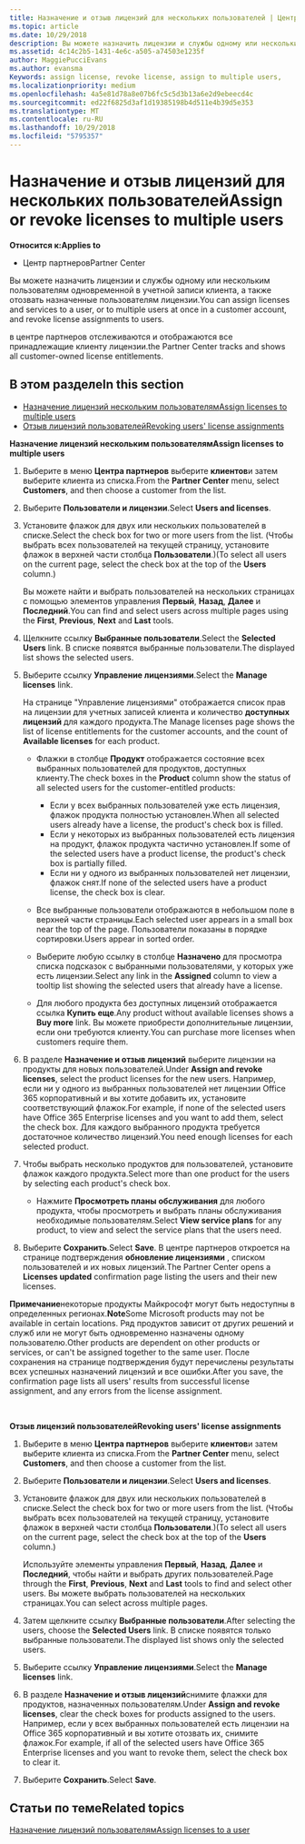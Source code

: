 ```yaml
---
title: Назначение и отзыв лицензий для нескольких пользователей | Центр партнеров
ms.topic: article
ms.date: 10/29/2018
description: Вы можете назначить лицензии и службы одному или нескольким пользователям одновременной в учетной записи клиента, а также отозвать назначенные пользователям лицензии.
ms.assetid: 4c14c2b5-1431-4e6c-a505-a74503e1235f
author: MaggiePucciEvans
ms.author: evansma
Keywords: assign license, revoke license, assign to multiple users,
ms.localizationpriority: medium
ms.openlocfilehash: 4a5e81d78a8e07b6fc5c5d3b13a6e2d9ebeecd4c
ms.sourcegitcommit: ed22f6825d3af1d19385198b4d511e4b39d5e353
ms.translationtype: MT
ms.contentlocale: ru-RU
ms.lasthandoff: 10/29/2018
ms.locfileid: "5795357"
---
```

# <a name="assign-or-revoke-licenses-to-multiple-users"></a><span data-ttu-id="d761a-103">Назначение и отзыв лицензий для нескольких пользователей</span><span class="sxs-lookup"><span data-stu-id="d761a-103">Assign or revoke licenses to multiple users</span></span>

**<span data-ttu-id="d761a-104">Относится к:</span><span class="sxs-lookup"><span data-stu-id="d761a-104">Applies to</span></span>**

-  <span data-ttu-id="d761a-105">Центр партнеров</span><span class="sxs-lookup"><span data-stu-id="d761a-105">Partner Center</span></span>

<span data-ttu-id="d761a-106">Вы можете назначить лицензии и службы одному или нескольким пользователям одновременной в учетной записи клиента, а также отозвать назначенные пользователям лицензии.</span><span class="sxs-lookup"><span data-stu-id="d761a-106">You can assign licenses and services to a user, or to multiple users at once in a customer account, and revoke license assignments to users.</span></span>

<span data-ttu-id="d761a-107">в центре партнеров отслеживаются и отображаются все принадлежащие клиенту лицензии.</span><span class="sxs-lookup"><span data-stu-id="d761a-107">the Partner Center tracks and shows all customer-owned license entitlements.</span></span>

## <a name="in-this-section"></a><span data-ttu-id="d761a-108">В этом разделе</span><span class="sxs-lookup"><span data-stu-id="d761a-108">In this section</span></span>


-   [<span data-ttu-id="d761a-109">Назначение лицензий нескольким пользователям</span><span class="sxs-lookup"><span data-stu-id="d761a-109">Assign licenses to multiple users</span></span>](#assign-licenses-to-groups)
-   [<span data-ttu-id="d761a-110">Отзыв лицензий пользователей</span><span class="sxs-lookup"><span data-stu-id="d761a-110">Revoking users' license assignments</span></span>](#revoking-licenses)

<a href="" id="assign-licenses-to-groups"></a>
<span data-ttu-id="d761a-111">**Назначение лицензий нескольким пользователям**</span><span class="sxs-lookup"><span data-stu-id="d761a-111">**Assign licenses to multiple users**</span></span>

1.  <span data-ttu-id="d761a-112">Выберите в меню **Центра партнеров** выберите **клиентов**и затем выберите клиента из списка.</span><span class="sxs-lookup"><span data-stu-id="d761a-112">From the **Partner Center** menu, select **Customers**, and then choose a customer from the list.</span></span>
2.  <span data-ttu-id="d761a-113">Выберите **Пользователи и лицензии**.</span><span class="sxs-lookup"><span data-stu-id="d761a-113">Select **Users and licenses**.</span></span>
3.  <span data-ttu-id="d761a-114">Установите флажок для двух или нескольких пользователей в списке.</span><span class="sxs-lookup"><span data-stu-id="d761a-114">Select the check box for two or more users from the list.</span></span> <span data-ttu-id="d761a-115">(Чтобы выбрать всех пользователей на текущей страницу, установите флажок в верхней части столбца **Пользователи**.)</span><span class="sxs-lookup"><span data-stu-id="d761a-115">(To select all users on the current page, select the check box at the top of the **Users** column.)</span></span>

    <span data-ttu-id="d761a-116">Вы можете найти и выбрать пользователей на нескольких страницах с помощью элементов управления **Первый**, **Назад**, **Далее** и **Последний**.</span><span class="sxs-lookup"><span data-stu-id="d761a-116">You can find and select users across multiple pages using the **First**, **Previous**, **Next** and **Last** tools.</span></span>

4.  <span data-ttu-id="d761a-117">Щелкните ссылку **Выбранные пользователи**.</span><span class="sxs-lookup"><span data-stu-id="d761a-117">Select the **Selected Users** link.</span></span> <span data-ttu-id="d761a-118">В списке появятся выбранные пользователи.</span><span class="sxs-lookup"><span data-stu-id="d761a-118">The displayed list shows the selected users.</span></span>
5.  <span data-ttu-id="d761a-119">Выберите ссылку **Управление лицензиями**.</span><span class="sxs-lookup"><span data-stu-id="d761a-119">Select the **Manage licenses** link.</span></span>

    <span data-ttu-id="d761a-120">На странице "Управление лицензиями" отображается список прав на лицензии для учетных записей клиента и количество **доступных лицензий** для каждого продукта.</span><span class="sxs-lookup"><span data-stu-id="d761a-120">The Manage licenses page shows the list of license entitlements for the customer accounts, and the count of **Available licenses** for each product.</span></span>

    -   <span data-ttu-id="d761a-121">Флажки в столбце **Продукт** отображается состояние всех выбранных пользователей для продуктов, доступных клиенту.</span><span class="sxs-lookup"><span data-stu-id="d761a-121">The check boxes in the **Product** column show the status of all selected users for the customer-entitled products:</span></span>

        -   <span data-ttu-id="d761a-122">Если у всех выбранных пользователей уже есть лицензия, флажок продукта полностью установлен.</span><span class="sxs-lookup"><span data-stu-id="d761a-122">When all selected users already have a license, the product's check box is filled.</span></span>
        -   <span data-ttu-id="d761a-123">Если у некоторых из выбранных пользователей есть лицензия на продукт, флажок продукта частично установлен.</span><span class="sxs-lookup"><span data-stu-id="d761a-123">If some of the selected users have a product license, the product's check box is partially filled.</span></span>
        -   <span data-ttu-id="d761a-124">Если ни у одного из выбранных пользователей нет лицензии, флажок снят.</span><span class="sxs-lookup"><span data-stu-id="d761a-124">If none of the selected users have a product license, the check box is clear.</span></span>
    -   <span data-ttu-id="d761a-125">Все выбранные пользователи отображаются в небольшом поле в верхней части страницы.</span><span class="sxs-lookup"><span data-stu-id="d761a-125">Each selected user appears in a small box near the top of the page.</span></span> <span data-ttu-id="d761a-126">Пользователи показаны в порядке сортировки.</span><span class="sxs-lookup"><span data-stu-id="d761a-126">Users appear in sorted order.</span></span>

    -   <span data-ttu-id="d761a-127">Выберите любую ссылку в столбце **Назначено** для просмотра списка подсказок с выбранными пользователями, у которых уже есть лицензии.</span><span class="sxs-lookup"><span data-stu-id="d761a-127">Select any link in the **Assigned** column to view a tooltip list showing the selected users that already have a license.</span></span>

    -   <span data-ttu-id="d761a-128">Для любого продукта без доступных лицензий отображается ссылка **Купить еще**.</span><span class="sxs-lookup"><span data-stu-id="d761a-128">Any product without available licenses shows a **Buy more** link.</span></span> <span data-ttu-id="d761a-129">Вы можете приобрести дополнительные лицензии, если они требуются клиенту.</span><span class="sxs-lookup"><span data-stu-id="d761a-129">You can purchase more licenses when customers require them.</span></span>

6.  <span data-ttu-id="d761a-130">В разделе **Назначение и отзыв лицензий** выберите лицензии на продукты для новых пользователей.</span><span class="sxs-lookup"><span data-stu-id="d761a-130">Under **Assign and revoke licenses**, select the product licenses for the new users.</span></span> <span data-ttu-id="d761a-131">Например, если ни у одного из выбранных пользователей нет лицензии Office 365 корпоративный и вы хотите добавить их, установите соответствующий флажок.</span><span class="sxs-lookup"><span data-stu-id="d761a-131">For example, if none of the selected users have Office 365 Enterprise licenses and you want to add them, select the check box.</span></span> <span data-ttu-id="d761a-132">Для каждого выбранного продукта требуется достаточное количество лицензий.</span><span class="sxs-lookup"><span data-stu-id="d761a-132">You need enough licenses for each selected product.</span></span>
7.  <span data-ttu-id="d761a-133">Чтобы выбрать несколько продуктов для пользователей, установите флажок каждого продукта.</span><span class="sxs-lookup"><span data-stu-id="d761a-133">Select more than one product for the users by selecting each product's check box.</span></span>
    -   <span data-ttu-id="d761a-134">Нажмите **Просмотреть планы обслуживания** для любого продукта, чтобы просмотреть и выбрать планы обслуживания необходимые пользователям.</span><span class="sxs-lookup"><span data-stu-id="d761a-134">Select **View service plans** for any product, to view and select the service plans that the users need.</span></span>

8.  <span data-ttu-id="d761a-135">Выберите **Сохранить**.</span><span class="sxs-lookup"><span data-stu-id="d761a-135">Select **Save**.</span></span> <span data-ttu-id="d761a-136">В центре партнеров откроется на странице подтверждения **обновление лицензиями** , списком пользователей и их новых лицензий.</span><span class="sxs-lookup"><span data-stu-id="d761a-136">The Partner Center opens a **Licenses updated** confirmation page listing the users and their new licenses.</span></span>

<span data-ttu-id="d761a-137">**Примечание**некоторые продукты Майкрософт могут быть недоступны в определенных регионах.</span><span class="sxs-lookup"><span data-stu-id="d761a-137">**Note**Some Microsoft products may not be available in certain locations.</span></span> <span data-ttu-id="d761a-138">Ряд продуктов зависит от других решений и служб или не могут быть одновременно назначены одному пользователю.</span><span class="sxs-lookup"><span data-stu-id="d761a-138">Other products are dependent on other products or services, or can't be assigned together to the same user.</span></span> <span data-ttu-id="d761a-139">После сохранения на странице подтверждения будут перечислены результаты всех успешных назначений лицензий и все ошибки.</span><span class="sxs-lookup"><span data-stu-id="d761a-139">After you save, the confirmation page lists all users' results from successful license assignment, and any errors from the license assignment.</span></span>

 

<a href="" id="revoking-licenses"></a>
<span data-ttu-id="d761a-140">**Отзыв лицензий пользователей**</span><span class="sxs-lookup"><span data-stu-id="d761a-140">**Revoking users' license assignments**</span></span>

1.  <span data-ttu-id="d761a-141">Выберите в меню **Центра партнеров** выберите **клиентов**и затем выберите клиента из списка.</span><span class="sxs-lookup"><span data-stu-id="d761a-141">From the **Partner Center** menu, select **Customers**, and then choose a customer from the list.</span></span>
2.  <span data-ttu-id="d761a-142">Выберите **Пользователи и лицензии**.</span><span class="sxs-lookup"><span data-stu-id="d761a-142">Select **Users and licenses**.</span></span>
3.  <span data-ttu-id="d761a-143">Установите флажок для двух или нескольких пользователей в списке.</span><span class="sxs-lookup"><span data-stu-id="d761a-143">Select the check box for two or more users from the list.</span></span> <span data-ttu-id="d761a-144">(Чтобы выбрать всех пользователей на текущей страницу, установите флажок в верхней части столбца **Пользователи**.)</span><span class="sxs-lookup"><span data-stu-id="d761a-144">(To select all users on the current page, select the check box at the top of the **Users** column.)</span></span>

    <span data-ttu-id="d761a-145">Используйте элементы управления **Первый**, **Назад**, **Далее** и **Последний**, чтобы найти и выбрать других пользователей.</span><span class="sxs-lookup"><span data-stu-id="d761a-145">Page through the **First**, **Previous**, **Next** and **Last** tools to find and select other users.</span></span> <span data-ttu-id="d761a-146">Вы можете выбрать пользователей на нескольких страницах.</span><span class="sxs-lookup"><span data-stu-id="d761a-146">You can select across multiple pages.</span></span>

4.  <span data-ttu-id="d761a-147">Затем щелкните ссылку **Выбранные пользователи**.</span><span class="sxs-lookup"><span data-stu-id="d761a-147">After selecting the users, choose the **Selected Users** link.</span></span> <span data-ttu-id="d761a-148">В списке появятся только выбранные пользователи.</span><span class="sxs-lookup"><span data-stu-id="d761a-148">The displayed list shows only the selected users.</span></span>
5.  <span data-ttu-id="d761a-149">Выберите ссылку **Управление лицензиями**.</span><span class="sxs-lookup"><span data-stu-id="d761a-149">Select the **Manage licenses** link.</span></span>
6.  <span data-ttu-id="d761a-150">В разделе **Назначение и отзыв лицензий**снимите флажки для продуктов, назначенных пользователям.</span><span class="sxs-lookup"><span data-stu-id="d761a-150">Under **Assign and revoke licenses**, clear the check boxes for products assigned to the users.</span></span> <span data-ttu-id="d761a-151">Например, если у всех выбранных пользователей есть лицензии на Office 365 корпоративный и вы хотите отозвать их, снимите флажок.</span><span class="sxs-lookup"><span data-stu-id="d761a-151">For example, if all of the selected users have Office 365 Enterprise licenses and you want to revoke them, select the check box to clear it.</span></span>
7.  <span data-ttu-id="d761a-152">Выберите **Сохранить**.</span><span class="sxs-lookup"><span data-stu-id="d761a-152">Select **Save**.</span></span>

## <a name="related-topics"></a><span data-ttu-id="d761a-153">Статьи по теме</span><span class="sxs-lookup"><span data-stu-id="d761a-153">Related topics</span></span>


[<span data-ttu-id="d761a-154">Назначение лицензий пользователям</span><span class="sxs-lookup"><span data-stu-id="d761a-154">Assign licenses to a user</span></span>](assign-licenses-to-users.md)

 

 



